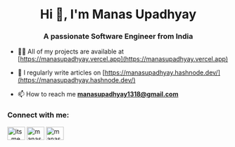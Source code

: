 <h1 align="center">Hi 👋, I'm Manas Upadhyay</h1>
<h3 align="center">A passionate Software Engineer from India</h3>

- 👨‍💻 All of my projects are available at [https://manasupadhyay.vercel.app](https://manasupadhyay.vercel.app)

- 📝 I regularly write articles on [https://manasupadhyay.hashnode.dev/](https://manasupadhyay.hashnode.dev/)

- 📫 How to reach me **manasupadhyay1318@gmail.com**

<h3 align="left">Connect with me:</h3>
<p align="left">
<a href="https://twitter.com/its_me__manas" target="blank"><img align="center" src="https://raw.githubusercontent.com/rahuldkjain/github-profile-readme-generator/master/src/images/icons/Social/twitter.svg" alt="its_me__manas" height="30" width="40" /></a>
<a href="https://linkedin.com/in/manasupadhyay1813" target="blank"><img align="center" src="https://raw.githubusercontent.com/rahuldkjain/github-profile-readme-generator/master/src/images/icons/Social/linked-in-alt.svg" alt="manasupadhyay1813" height="30" width="40" /></a>
<a href="https://instagram.com/manasupadhyay._" target="blank"><img align="center" src="https://raw.githubusercontent.com/rahuldkjain/github-profile-readme-generator/master/src/images/icons/Social/instagram.svg" alt="manasupadhyay._" height="30" width="40" /></a>
</p>
